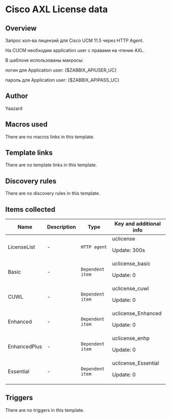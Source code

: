 # Cisco AXL License data

## Overview

Запрос кол-ва лицензий для Cisco UCM 11.5 через HTTP Agent.


 


На CUCM необходим application user с правами на чтение AXL.


В шаблоне использованы макросы:


логин для Application user: {$ZABBIX\_APIUSER\_UC}


пароль для Application user: {$ZABBIX\_APIPASS\_UC}


 


 


 



## Author

Yaazard

## Macros used

There are no macros links in this template.

## Template links

There are no template links in this template.

## Discovery rules

There are no discovery rules in this template.

## Items collected

|Name|Description|Type|Key and additional info|
|----|-----------|----|----|
|LicenseList|<p>-</p>|`HTTP agent`|uclicense<p>Update: 300s</p>|
|Basic|<p>-</p>|`Dependent item`|uclicense_basic<p>Update: 0</p>|
|CUWL|<p>-</p>|`Dependent item`|uclicense_cuwl<p>Update: 0</p>|
|Enhanced|<p>-</p>|`Dependent item`|uclicense_Enhanced<p>Update: 0</p>|
|EnhancedPlus|<p>-</p>|`Dependent item`|uclicense_enhp<p>Update: 0</p>|
|Essential|<p>-</p>|`Dependent item`|uclicense_Essential<p>Update: 0</p>|
## Triggers

There are no triggers in this template.

